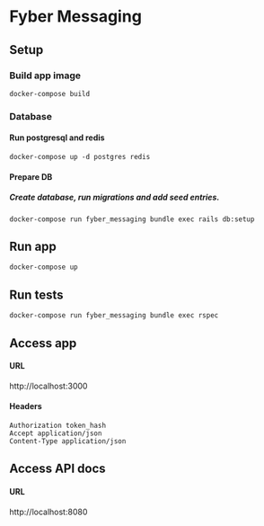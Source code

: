 # Fyber Messaging

## Setup

### Build app image
```
docker-compose build
```

### Database
#### Run postgresql and redis
```
docker-compose up -d postgres redis
```

#### Prepare DB
##### Create database, run migrations and add seed entries.
```
docker-compose run fyber_messaging bundle exec rails db:setup
```

## Run app
```
docker-compose up
```

## Run tests
```
docker-compose run fyber_messaging bundle exec rspec
```

## Access app

#### URL
http://localhost:3000

#### Headers
```
Authorization token_hash
Accept application/json
Content-Type application/json
```

## Access API docs

#### URL
http://localhost:8080
